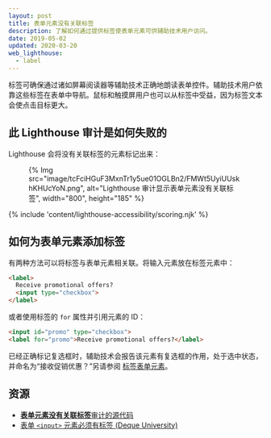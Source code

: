 ```yaml
---
layout: post
title: 表单元素没有关联标签
description: 了解如何通过提供标签使表单元素可供辅助技术用户访问。
date: 2019-05-02
updated: 2020-03-20
web_lighthouse:
  - label
---
```


标签可确保通过诸如屏幕阅读器等辅助技术正确地朗读表单控件。辅助技术用户依靠这些标签在表单中导航。鼠标和触摸屏用户也可以从标签中受益，因为标签文本会使点击目标更大。

## 此 Lighthouse 审计是如何失败的

 Lighthouse 会将没有关联标签的元素标记出来：

<figure>{% Img src="image/tcFciHGuF3MxnTr1y5ue01OGLBn2/FMWt5UyiUUskhKHUcYoN.png", alt="Lighthouse 审计显示表单元素没有关联标签", width="800", height="185" %}</figure>

{% include 'content/lighthouse-accessibility/scoring.njk' %}

## 如何为表单元素添加标签

有两种方法可以将标签与表单元素相关联。将输入元素放在标签元素中：

```html
<label>
  Receive promotional offers?
  <input type="checkbox">
</label>
```

或者使用标签的 `for` 属性并引用元素的 ID：

```html
<input id="promo" type="checkbox">
<label for="promo">Receive promotional offers?</label>
```

已经正确标记复选框时，辅助技术会报告该元素有复选框的作用，处于选中状态，并命名为“接收促销优惠？”另请参阅 [标签表单元素](/labels-and-text-alternatives#label-form-elements)。

## 资源

- [**表单元素没有关联标签**审计的源代码](https://github.com/GoogleChrome/lighthouse/blob/master/core/audits/accessibility/label.js)
- [表单 `<input>` 元素必须有标签 (Deque University)](https://dequeuniversity.com/rules/axe/3.3/label)
